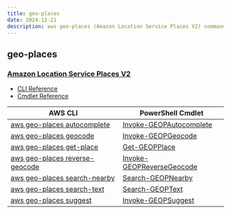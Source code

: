 ```yaml
---
title: geo-places
date: 2024-12-21
description: aws geo-places (Amazon Location Service Places V2) command/cmdlet list.
---
```


## geo-places

### [Amazon Location Service Places V2](https://aws.amazon.com/location/)

* [CLI Reference](https://awscli.amazonaws.com/v2/documentation/api/latest/reference/geo-places/index.html)
* [Cmdlet Reference](https://docs.aws.amazon.com/powershell/latest/reference/items/GeoPlaces_cmdlets.html)

|AWS CLI|PowerShell Cmdlet|
|----|----|
|[aws geo-places autocomplete](https://awscli.amazonaws.com/v2/documentation/api/latest/reference/geo-places/autocomplete.html)|[Invoke-GEOPAutocomplete](https://docs.aws.amazon.com/powershell/latest/reference/items/Invoke-GEOPAutocomplete.html)|
|[aws geo-places geocode](https://awscli.amazonaws.com/v2/documentation/api/latest/reference/geo-places/geocode.html)|[Invoke-GEOPGeocode](https://docs.aws.amazon.com/powershell/latest/reference/items/Invoke-GEOPGeocode.html)|
|[aws geo-places get-place](https://awscli.amazonaws.com/v2/documentation/api/latest/reference/geo-places/get-place.html)|[Get-GEOPPlace](https://docs.aws.amazon.com/powershell/latest/reference/items/Get-GEOPPlace.html)|
|[aws geo-places reverse-geocode](https://awscli.amazonaws.com/v2/documentation/api/latest/reference/geo-places/reverse-geocode.html)|[Invoke-GEOPReverseGeocode](https://docs.aws.amazon.com/powershell/latest/reference/items/Invoke-GEOPReverseGeocode.html)|
|[aws geo-places search-nearby](https://awscli.amazonaws.com/v2/documentation/api/latest/reference/geo-places/search-nearby.html)|[Search-GEOPNearby](https://docs.aws.amazon.com/powershell/latest/reference/items/Search-GEOPNearby.html)|
|[aws geo-places search-text](https://awscli.amazonaws.com/v2/documentation/api/latest/reference/geo-places/search-text.html)|[Search-GEOPText](https://docs.aws.amazon.com/powershell/latest/reference/items/Search-GEOPText.html)|
|[aws geo-places suggest](https://awscli.amazonaws.com/v2/documentation/api/latest/reference/geo-places/suggest.html)|[Invoke-GEOPSuggest](https://docs.aws.amazon.com/powershell/latest/reference/items/Invoke-GEOPSuggest.html)|

